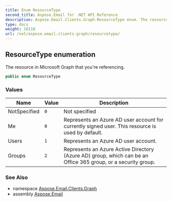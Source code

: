 ```yaml
---
title: Enum ResourceType
second_title: Aspose.Email for .NET API Reference
description: Aspose.Email.Clients.Graph.ResourceType enum. The resource in Microsoft Graph that youre referencing
type: docs
weight: 16110
url: /net/aspose.email.clients.graph/resourcetype/
---
```

## ResourceType enumeration

The resource in Microsoft Graph that you're referencing.

```csharp
public enum ResourceType
```

### Values

| Name | Value | Description |
| --- | --- | --- |
| NotSpecified | `0` | Not specified |
| Me | `0` | Represents an Azure AD user account for currently signed user. This resource is used by default. |
| Users | `1` | Represents an Azure AD user account. |
| Groups | `2` | Represents an Azure Active Directory (Azure AD) group, which can be an Office 365 group, or a security group. |

### See Also

* namespace [Aspose.Email.Clients.Graph](../../aspose.email.clients.graph/)
* assembly [Aspose.Email](../../)


